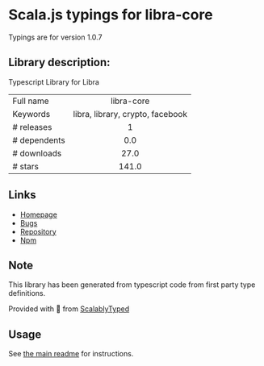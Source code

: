 
# Scala.js typings for libra-core

Typings are for version 1.0.7

## Library description:
Typescript Library for Libra

|                    |                 |
| ------------------ | :-------------: |
| Full name          | libra-core |
| Keywords           | libra, library, crypto, facebook |
| # releases         | 1 |
| # dependents       | 0.0 |
| # downloads        | 27.0 |
| # stars            | 141.0 |

## Links
- [Homepage](https://github.com/perfectmak/libra-core#readme)
- [Bugs](https://github.com/perfectmak/libra-core/issues)
- [Repository](https://github.com/perfectmak/libra-core)
- [Npm](https://www.npmjs.com/package/libra-core)
    


## Note
This library has been generated from typescript code from first party type definitions.

Provided with :purple_heart: from [ScalablyTyped](https://github.com/oyvindberg/ScalablyTyped)

## Usage
See [the main readme](../../readme.md) for instructions.


